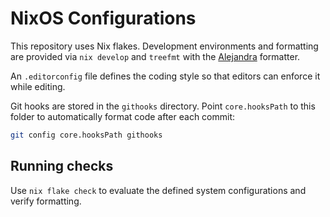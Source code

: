 # NixOS Configurations

This repository uses Nix flakes. Development environments and formatting are provided via `nix develop` and `treefmt` with the [Alejandra](https://github.com/kamadorueda/alejandra) formatter.

An `.editorconfig` file defines the coding style so that editors can enforce it while editing.

Git hooks are stored in the `githooks` directory. Point `core.hooksPath` to this folder to automatically format code after each commit:

```bash
git config core.hooksPath githooks
```

## Running checks

Use `nix flake check` to evaluate the defined system configurations and verify formatting.
